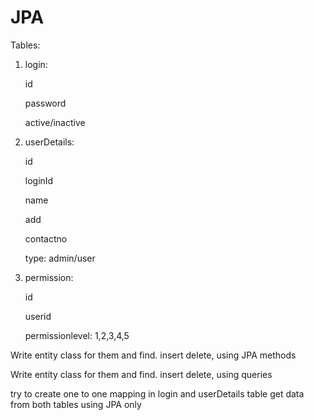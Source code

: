 # JPA

Tables:
1) login:

    id
    
    password
    
    active/inactive
    
2) userDetails:

    id
    
    loginId
    
    name
    
    add
    
    contactno
    
    type: admin/user
    
3) permission:

    id
    
    userid
    
    permissionlevel: 1,2,3,4,5
    


Write entity class for them and find. insert delete, using JPA methods

Write entity class for them and find. insert delete, using queries

try to create one to one mapping in login and userDetails table
get data from both tables using JPA only
